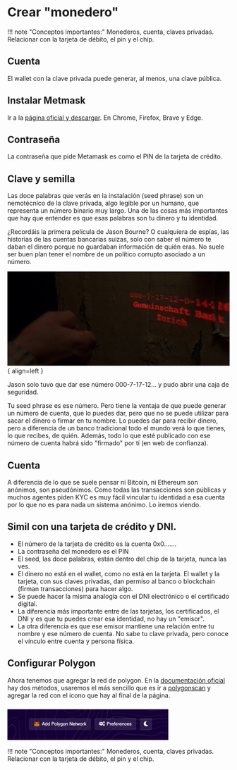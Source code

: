# Crear "monedero"

!!! note "Conceptos importantes:"
    Monederos, cuenta, claves privadas. Relacionar con la tarjeta de débito, el pin y el chip.

## Cuenta

El wallet con la clave privada puede generar, al menos, una clave pública.  

## Instalar Metmask

Ir a la [página oficial y descargar](https://metamask.io/). En Chrome, Firefox, Brave y Edge.

## Contraseña

La contraseña que pide Metamask es como el PIN de la tarjeta de crédito.

## Clave y semilla

Las doce palabras que verás en la instalación (seed phrase) son un nemotécnico de la clave privada, algo legible 
por un humano, que representa un número binario muy largo. Una de las cosas más importantes que hay que entender es 
que esas palabras son tu dinero y tu identidad.

¿Recordáis la primera película de Jason Bourne? O cualquiera de espías, las historias de las cuentas bancarias 
suizas, solo con saber el número te daban el dinero porque no guardaban información de quién eras. No suele ser buen 
plan tener el nombre de un político corrupto asociado a un número.

![](Jason.png){ align=left }

Jason solo tuvo que dar ese número 000-7-17-12... y pudo abrir una caja de seguridad.

Tu seed phrase es ese número. Pero tiene la ventaja de que puede generar un número de cuenta, que lo puedes dar, pero 
que no se puede utilizar para sacar el dinero o firmar en tu nombre. Lo puedes dar para recibir dinero, pero a 
diferencia de un banco tradicional todo el mundo verá lo que tienes, lo que recibes, de quién. Además, todo lo que 
esté publicado con ese número de cuenta habrá sido "firmado" por tí (en web de confianza).

## Cuenta

A diferencia de lo que se suele pensar ni Bitcoin, ni Ethereum son anónimos, son pseudónimos. Como todas las 
transacciones son públicas y muchos agentes piden KYC es muy fácil vincular tu identidad a esa cuenta por lo que no 
es para nada un sistema anónimo. Lo iremos viendo.

## Simil con una tarjeta de crédito y DNI.

- El número de la tarjeta de crédito es la cuenta 0x0.......
- La contraseña del monedero es el PIN
- El seed, las doce palabras, están dentro del chip de la tarjeta, nunca las ves.
- El dinero no está en el wallet, como no está en la tarjeta. El wallet y la tarjeta, con sus claves privadas, dan 
  permiso al banco o blockchain (firman transacciones) para hacer algo. 
- Se puede hacer la misma analogía con el DNI electrónico o el certificado digital.
- La diferencia más importante entre de las tarjetas, los certificados, el DNI y es que tu puedes crear esa 
  identidad, no hay un "emisor".
- La otra diferencia es que ese emisor mantiene una relación entre tu nombre y ese número de cuenta. No sabe tu 
  clave privada, pero conoce el vínculo entre cuenta y persona física.

## Configurar Polygon

Ahora tenemos que agregar la red de polygon. En la [documentación oficial](https://docs.polygon.technology/docs/develop/metamask/config-polygon-on-metamask/) hay dos métodos, usaremos el más sencillo 
que es ir a [polygonscan](https://polygonscan.com/) y agregar la red con el ícono que hay al final de la página.

![img.png](polygon_network.png)

!!! note "Conceptos importantes:"
    Monederos, cuenta, claves privadas. Relacionar con la tarjeta de débito, el pin y el chip.

